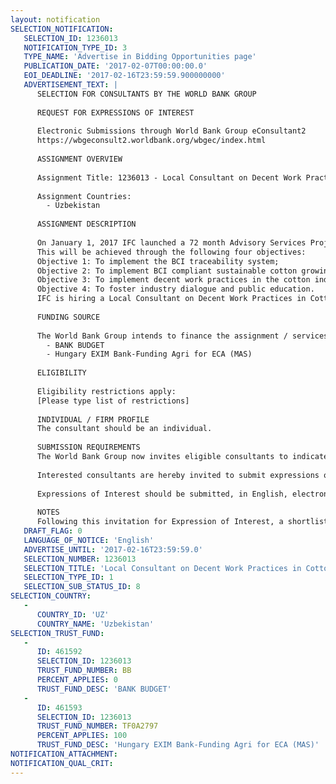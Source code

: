 ```yaml
---
layout: notification
SELECTION_NOTIFICATION: 
   SELECTION_ID: 1236013
   NOTIFICATION_TYPE_ID: 3
   TYPE_NAME: 'Advertise in Bidding Opportunities page'
   PUBLICATION_DATE: '2017-02-07T00:00:00.0'
   EOI_DEADLINE: '2017-02-16T23:59:59.900000000'
   ADVERTISEMENT_TEXT: |
      SELECTION FOR CONSULTANTS BY THE WORLD BANK GROUP
      
      REQUEST FOR EXPRESSIONS OF INTEREST
      
      Electronic Submissions through World Bank Group eConsultant2
      https://wbgeconsult2.worldbank.org/wbgec/index.html
      
      ASSIGNMENT OVERVIEW
      
      Assignment Title: 1236013 - Local Consultant on Decent Work Practices in Cotton Supply Chains
      
      Assignment Countries:
        - Uzbekistan
      
      ASSIGNMENT DESCRIPTION
      
      On January 1, 2017 IFC launched a 72 month Advisory Services Project to facilitate transformations in the cotton sector in Uzbekistan. The Project goal is to create a business case for better cotton farming practices in Uzbekistan by developing and introducing a traceable cotton production system with market-led and demand-driven incentives which eliminate forced labor in cotton production. 
      This will be achieved through the following four objectives:
      Objective 1: To implement the BCI traceability system;
      Objective 2: To implement BCI compliant sustainable cotton growing practices; 
      Objective 3: To implement decent work practices in the cotton industry in Uzbekistan;  
      Objective 4: To foster industry dialogue and public education.
      IFC is hiring a Local Consultant on Decent Work Practices in Cotton Supply Chains who will support the IFC team on the implementation of the Project.
      
      FUNDING SOURCE
      
      The World Bank Group intends to finance the assignment / services described below under the following:
        - BANK BUDGET
        - Hungary EXIM Bank-Funding Agri for ECA (MAS)
      
      ELIGIBILITY
      
      Eligibility restrictions apply:
      [Please type list of restrictions]
      
      INDIVIDUAL / FIRM PROFILE
      The consultant should be an individual. 
      
      SUBMISSION REQUIREMENTS
      The World Bank Group now invites eligible consultants to indicate their interest in providing the services.  Interested consultants must provide information indicating that they are qualified to perform the services (brochures, description of similar assignments, experience in similar conditions, availability of appropriate skills among staff, etc.).  Please note that the total size of all attachments should be less than 5MB.  
      
      Interested consultants are hereby invited to submit expressions of interest.
      
      Expressions of Interest should be submitted, in English, electronically through World Bank Group eConsultant2 (https://wbgeconsult2.worldbank.org/wbgec/index.html)
      
      NOTES
      Following this invitation for Expression of Interest, a shortlist of qualified firms will be formally invited to submit proposals.  Shortlisting and selection will be subject to the availability of funding.
   DRAFT_FLAG: 0
   LANGUAGE_OF_NOTICE: 'English'
   ADVERTISE_UNTIL: '2017-02-16T23:59:59.0'
   SELECTION_NUMBER: 1236013
   SELECTION_TITLE: 'Local Consultant on Decent Work Practices in Cotton Supply Chains'
   SELECTION_TYPE_ID: 1
   SELECTION_SUB_STATUS_ID: 8
SELECTION_COUNTRY: 
   - 
      COUNTRY_ID: 'UZ'
      COUNTRY_NAME: 'Uzbekistan'
SELECTION_TRUST_FUND: 
   - 
      ID: 461592
      SELECTION_ID: 1236013
      TRUST_FUND_NUMBER: BB
      PERCENT_APPLIES: 0
      TRUST_FUND_DESC: 'BANK BUDGET'
   - 
      ID: 461593
      SELECTION_ID: 1236013
      TRUST_FUND_NUMBER: TF0A2797
      PERCENT_APPLIES: 100
      TRUST_FUND_DESC: 'Hungary EXIM Bank-Funding Agri for ECA (MAS)'
NOTIFICATION_ATTACHMENT: 
NOTIFICATION_QUAL_CRIT: 
---
```

